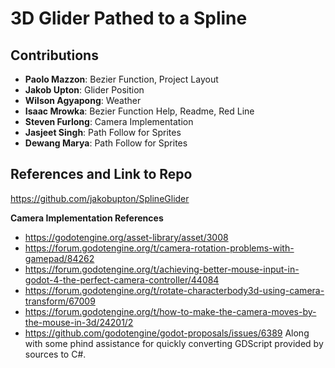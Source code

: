 # 3D Glider Pathed to a Spline
## Contributions
- **Paolo Mazzon**: Bezier Function, Project Layout
- **Jakob Upton**: Glider Position
- **Wilson Agyapong**: Weather
- **Isaac Mrowka**: Bezier Function Help, Readme, Red Line
- **Steven Furlong**: Camera Implementation
- **Jasjeet Singh**: Path Follow for Sprites
- **Dewang Marya**: Path Follow for Sprites

## References and Link to Repo
https://github.com/jakobupton/SplineGlider

**Camera Implementation References**
- https://godotengine.org/asset-library/asset/3008
- https://forum.godotengine.org/t/camera-rotation-problems-with-gamepad/84262
- https://forum.godotengine.org/t/achieving-better-mouse-input-in-godot-4-the-perfect-camera-controller/44084
- https://forum.godotengine.org/t/rotate-characterbody3d-using-camera-transform/67009
- https://forum.godotengine.org/t/how-to-make-the-camera-moves-by-the-mouse-in-3d/24201/2
- https://github.com/godotengine/godot-proposals/issues/6389
Along with some phind assistance for quickly converting GDScript provided by sources to C#.
